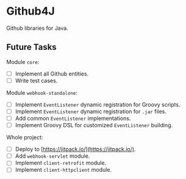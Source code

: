 # Github4J

Github libraries for Java.

## Future Tasks

Module `core`:

- [ ] Implement all Github entities.
- [ ] Write test cases.

Module `webhook-standalone`:

- [ ] Implement `EventListener` dynamic registration for Groovy scripts.
- [ ] Implement `EventListener` dynamic registration for `.jar` files.
- [ ] Add common `EventListener` implementations.
- [ ] Implement Groovy DSL for customized `EventListener` building.

Whole project:

- [ ] Deploy to [https://jitpack.io/](https://jitpack.io/).
- [ ] Add `webhook-servlet` module.
- [ ] Implement `client-retrofit` module.
- [ ] Implement `client-httpclient` module.